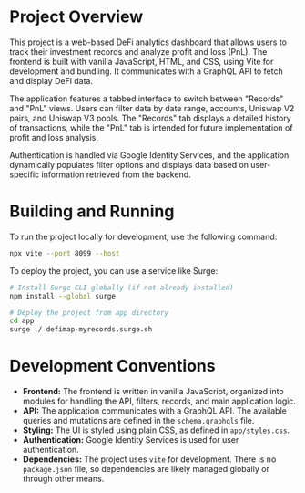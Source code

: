 # Project Overview

This project is a web-based DeFi analytics dashboard that allows users to track their investment records and analyze profit and loss (PnL). The frontend is built with vanilla JavaScript, HTML, and CSS, using Vite for development and bundling. It communicates with a GraphQL API to fetch and display DeFi data.

The application features a tabbed interface to switch between "Records" and "PnL" views. Users can filter data by date range, accounts, Uniswap V2 pairs, and Uniswap V3 pools. The "Records" tab displays a detailed history of transactions, while the "PnL" tab is intended for future implementation of profit and loss analysis.

Authentication is handled via Google Identity Services, and the application dynamically populates filter options and displays data based on user-specific information retrieved from the backend.

# Building and Running

To run the project locally for development, use the following command:

```bash
npx vite --port 8099 --host
```

To deploy the project, you can use a service like Surge:

```bash
# Install Surge CLI globally (if not already installed)
npm install --global surge

# Deploy the project from app directory
cd app
surge ./ defimap-myrecords.surge.sh
```

# Development Conventions

*   **Frontend:** The frontend is written in vanilla JavaScript, organized into modules for handling the API, filters, records, and main application logic.
*   **API:** The application communicates with a GraphQL API. The available queries and mutations are defined in the `schema.graphqls` file.
*   **Styling:** The UI is styled using plain CSS, as defined in `app/styles.css`.
*   **Authentication:** Google Identity Services is used for user authentication.
*   **Dependencies:** The project uses `vite` for development. There is no `package.json` file, so dependencies are likely managed globally or through other means.
